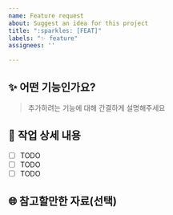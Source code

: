 ```yaml
---
name: Feature request
about: Suggest an idea for this project
title: ":sparkles: [FEAT]"
labels: "✨ feature"
assignees: ''

---
```


## :sparkles: 어떤 기능인가요?

> 추가하려는 기능에 대해 간결하게 설명해주세요

## :memo: 작업 상세 내용

- [ ] TODO
- [ ] TODO
- [ ] TODO

## :globe_with_meridians: 참고할만한 자료(선택)